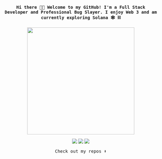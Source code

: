 
<h4 align="center"><samp>Hi there 👋🏾 Welcome to my GitHub! I'm a Full Stack Developer and Professional Bug Slayer. I enjoy Web 3 and am currently exploring Solana 🕸️ ⛓️</samp></h4>

<p align="center">
  <img width="350" src="https://i.ibb.co/TrYTws1/tenor.gif">
</p>


<p align="center">
<a href= "https://chetankesare9.vercel.app/"><img src="https://img.icons8.com/ios-filled/32/futurama-hermes-conrad.png"/></a>
<a href= "https://twitter.com/0x1Luffy"><img src="https://img.icons8.com/material-outlined/32/000000/twitter.png"/></a>
<a href= "https://www.instagram.com/chetannn.k"><img src="https://img.icons8.com/material-outlined/32/instagram-new.png"/></a>
</p>

<p align="center"><samp>
Check out my repos ⬇️  
  </samp>
</p>
